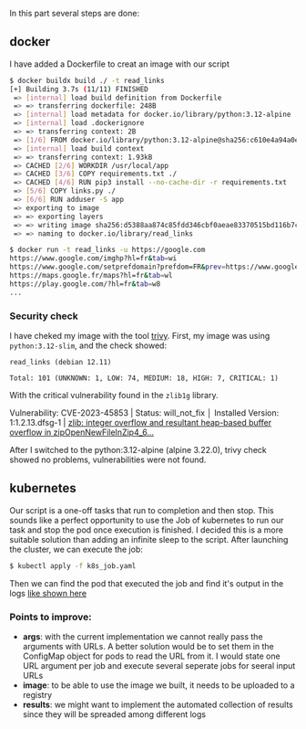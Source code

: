 In this part several steps are done:

## docker
 I have added a Dockerfile to creat an image with our script

``` bash
$ docker buildx build ./ -t read_links
[+] Building 3.7s (11/11) FINISHED                                                                                                                                             docker:default
 => [internal] load build definition from Dockerfile                                                                                                                                     0.1s
 => => transferring dockerfile: 248B                                                                                                                                                     0.0s
 => [internal] load metadata for docker.io/library/python:3.12-alpine                                                                                                                    1.1s
 => [internal] load .dockerignore                                                                                                                                                        0.1s
 => => transferring context: 2B                                                                                                                                                          0.0s
 => [1/6] FROM docker.io/library/python:3.12-alpine@sha256:c610e4a94a0e8b888b4b225bfc0e6b59dee607b1e61fb63ff3926083ff617216                                                              0.0s
 => [internal] load build context                                                                                                                                                        0.1s
 => => transferring context: 1.93kB                                                                                                                                                      0.0s
 => CACHED [2/6] WORKDIR /usr/local/app                                                                                                                                                  0.0s
 => CACHED [3/6] COPY requirements.txt ./                                                                                                                                                0.0s
 => CACHED [4/6] RUN pip3 install --no-cache-dir -r requirements.txt                                                                                                                     0.0s
 => [5/6] COPY links.py ./                                                                                                                                                               0.6s
 => [6/6] RUN adduser -S app                                                                                                                                                             0.7s
 => exporting to image                                                                                                                                                                   0.6s
 => => exporting layers                                                                                                                                                                  0.5s
 => => writing image sha256:d5388aa874c85fdd346cbf0aeae83370515bd116b7c4060a70f24e9d1c80f5bc                                                                                             0.0s
 => => naming to docker.io/library/read_links                                                                                                                                            0.0s
```

``` bash
$ docker run -t read_links -u https://google.com
https://www.google.com/imghp?hl=fr&tab=wi
https://www.google.com/setprefdomain?prefdom=FR&prev=https://www.google.fr/&sig=K_D8jtb1RtLMMXAZOlbSXqanPxwJY%3D
https://maps.google.fr/maps?hl=fr&tab=wl
https://play.google.com/?hl=fr&tab=w8
...
```

### Security check

I have cheked my image with the tool [trivy](https://github.com/aquasecurity/trivy).
First, my image was using `python:3.12-slim`, and the check showed:

```
read_links (debian 12.11)

Total: 101 (UNKNOWN: 1, LOW: 74, MEDIUM: 18, HIGH: 7, CRITICAL: 1)
```
With the critical vulnerability found in the `zlib1g` library.

Vulnerability: CVE-2023-45853 | Status: will_not_fix │ Installed Version: 1:1.2.13.dfsg-1 | [zlib: integer overflow and resultant heap-based buffer overflow in zipOpenNewFileInZip4_6...](https://avd.aquasec.com/nvd/cve-2023-45853)
 
After I switched to the python:3.12-alpine (alpine 3.22.0), trivy check showed no problems, vulnerabilities were not found.

## kubernetes

Our script is a one-off tasks that run to completion and then stop. This sounds like a perfect opportunity to use the Job of kubernetes to run our task and stop the pod once execution is finished. I decided this is a more suitable solution than adding an infinite sleep to the script. After launching the cluster, we can execute the job:
``` bash
$ kubectl apply -f k8s_job.yaml
```

Then we can find the pod that executed the job and find it's output in the logs [like shown here](https://kubernetes.io/docs/concepts/workloads/controllers/job/)

### Points to improve:

* **args**: with the current implementation we cannot really pass the arguments with URLs. A better solution would be to set them in the ConfigMap object for pods to read the URL from it. I would state one URL argument per job and execute several seperate jobs for seeral input URLs
* **image**: to be able to use the image we built, it needs to be uploaded to a registry
* **results**: we might want to implement the automated collection of results since they will be spreaded among different logs
